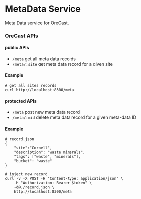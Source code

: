 # MetaData Service
Meta Data service for OreCast.

### OreCast APIs

#### public APIs
- `/meta` get all meta data records
- `/meta/:site` get meta data record for a given site

#### Example
```
# get all sites records
curl http://localhost:8300/meta
```

#### protected APIs
- `/meta` post new meta data record
- `/meta/:mid` delete meta data record for a given meta-data ID

#### Example
```
# record.json
{
    "site":"Cornell", 
    "description": "waste minerals", 
    "tags": ["waste", "minerals"],
    "bucket": "waste"
}

# inject new record
curl -v -X POST -H "Content-type: application/json" \
    -H "Authorization: Bearer $token" \
    -d@./record.json \
    http://localhost:8300/meta
```
